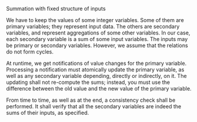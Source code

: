 Summation with fixed structure of inputs

We have to keep the values of some integer variables. Some of them are primary variables; they represent input data. The others are secondary variables, and represent aggregations of some other variables. In our case, each secondary variable is a sum of some input variables. The inputs may be primary or secondary variables. However, we assume that the relations do not form cycles.

At runtime, we get notifications of value changes for the primary variable. Processing a notification must atomically update the primary variable, as well as any secondary variable depending, directly or indirectly, on it. The updating shall not re-compute the sums; instead, you must use the difference between the old value and the new value of the primary variable.

From time to time, as well as at the end, a consistency check shall be performed. It shall verify that all the secondary variables are indeed the sums of their inputs, as specified.

